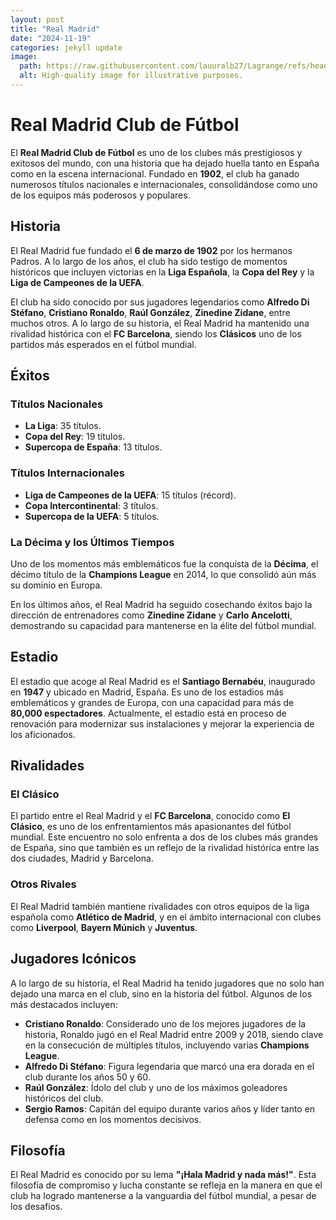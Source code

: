 ```yaml
---
layout: post
title: "Real Madrid"
date: "2024-11-19"
categories: jekyll update
image:
  path: https://raw.githubusercontent.com/lauuralb27/Lagrange/refs/heads/gh-pages/assets/img/real-madrid.jpg
  alt: High-quality image for illustrative purposes.
---
```


# Real Madrid Club de Fútbol

El **Real Madrid Club de Fútbol** es uno de los clubes más prestigiosos y exitosos del mundo, con una historia que ha dejado huella tanto en España como en la escena internacional. Fundado en **1902**, el club ha ganado numerosos títulos nacionales e internacionales, consolidándose como uno de los equipos más poderosos y populares.

## Historia

El Real Madrid fue fundado el **6 de marzo de 1902** por los hermanos Padros. A lo largo de los años, el club ha sido testigo de momentos históricos que incluyen victorias en la **Liga Española**, la **Copa del Rey** y la **Liga de Campeones de la UEFA**.

El club ha sido conocido por sus jugadores legendarios como **Alfredo Di Stéfano**, **Cristiano Ronaldo**, **Raúl González**, **Zinedine Zidane**, entre muchos otros. A lo largo de su historia, el Real Madrid ha mantenido una rivalidad histórica con el **FC Barcelona**, siendo los **Clásicos** uno de los partidos más esperados en el fútbol mundial.

## Éxitos

### Títulos Nacionales
- **La Liga**: 35 títulos.
- **Copa del Rey**: 19 títulos.
- **Supercopa de España**: 13 títulos.

### Títulos Internacionales
- **Liga de Campeones de la UEFA**: 15 títulos (récord).
- **Copa Intercontinental**: 3 títulos.
- **Supercopa de la UEFA**: 5 títulos.
  
### La Décima y los Últimos Tiempos
Uno de los momentos más emblemáticos fue la conquista de la **Décima**, el décimo título de la **Champions League** en 2014, lo que consolidó aún más su dominio en Europa.

En los últimos años, el Real Madrid ha seguido cosechando éxitos bajo la dirección de entrenadores como **Zinedine Zidane** y **Carlo Ancelotti**, demostrando su capacidad para mantenerse en la élite del fútbol mundial.

## Estadio

El estadio que acoge al Real Madrid es el **Santiago Bernabéu**, inaugurado en **1947** y ubicado en Madrid, España. Es uno de los estadios más emblemáticos y grandes de Europa, con una capacidad para más de **80,000 espectadores**. Actualmente, el estadio está en proceso de renovación para modernizar sus instalaciones y mejorar la experiencia de los aficionados.

## Rivalidades

### El Clásico
El partido entre el Real Madrid y el **FC Barcelona**, conocido como **El Clásico**, es uno de los enfrentamientos más apasionantes del fútbol mundial. Este encuentro no solo enfrenta a dos de los clubes más grandes de España, sino que también es un reflejo de la rivalidad histórica entre las dos ciudades, Madrid y Barcelona.

### Otros Rivales
El Real Madrid también mantiene rivalidades con otros equipos de la liga española como **Atlético de Madrid**, y en el ámbito internacional con clubes como **Liverpool**, **Bayern Múnich** y **Juventus**.

## Jugadores Icónicos

A lo largo de su historia, el Real Madrid ha tenido jugadores que no solo han dejado una marca en el club, sino en la historia del fútbol. Algunos de los más destacados incluyen:

- **Cristiano Ronaldo**: Considerado uno de los mejores jugadores de la historia, Ronaldo jugó en el Real Madrid entre 2009 y 2018, siendo clave en la consecución de múltiples títulos, incluyendo varias **Champions League**.
- **Alfredo Di Stéfano**: Figura legendaria que marcó una era dorada en el club durante los años 50 y 60.
- **Raúl González**: Ídolo del club y uno de los máximos goleadores históricos del club.
- **Sergio Ramos**: Capitán del equipo durante varios años y líder tanto en defensa como en los momentos decisivos.

## Filosofía

El Real Madrid es conocido por su lema **"¡Hala Madrid y nada más!"**. Esta filosofía de compromiso y lucha constante se refleja en la manera en que el club ha logrado mantenerse a la vanguardia del fútbol mundial, a pesar de los desafios.

